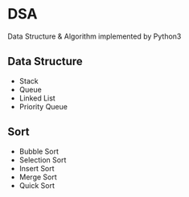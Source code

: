# DSA
Data Structure & Algorithm implemented by Python3
## Data Structure
* Stack
* Queue
* Linked List
* Priority Queue
## Sort
* Bubble Sort
* Selection Sort
* Insert Sort
* Merge Sort
* Quick Sort
